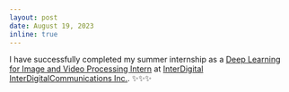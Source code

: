 ```yaml
---
layout: post
date: August 19, 2023
inline: true
---
```


I have successfully completed my summer internship as a [Deep Learning for Image and Video Processing Intern](https://www.interdigital.com) at [InterDigital InterDigitalCommunications Inc.](https://www.interdigital.com/). :sparkles::sparkles::sparkles: 